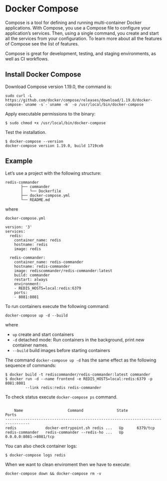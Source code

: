 
# Docker Compose

Compose is a tool for defining and running multi-container Docker applications. With Compose, you use a Compose file to configure your application’s services. Then, using a single command, you create and start all the services from your configuration. To learn more about all the features of Compose see the list of features.

Compose is great for development, testing, and staging environments, as well as CI workflows. 

## Install Docker Compose
Download Compose version 1.19.0, the command is:

```
sudo curl -L https://github.com/docker/compose/releases/download/1.19.0/docker-compose-`uname -s`-`uname -m` -o /usr/local/bin/docker-compose
```

Apply executable permissions to the binary:

```
$ sudo chmod +x /usr/local/bin/docker-compose

```

Test the installation.
```
$ docker-compose --version
docker-compose version 1.19.0, build 1719ceb
```

## Example

Let’s use a project with the following structure:
```
redis-commander
       ├── commander
       │   └── Dockerfile
       ├── docker-compose.yml
       └── README.md
```
where

`docker-compose.yml`
```
version: '3'
services:
  redis:
    container_name: redis
    hostname: redis
    image: redis

  redis-commander:
    container_name: redis-commander
    hostname: redis-commander
    image: rediscommander/redis-commander:latest
    build: commander
    restart: always
    environment:
    - REDIS_HOSTS=local:redis:6379
    ports:
    - 8081:8081
```

To run containers execute the following command:

```
docker-compose up -d --build
```
where
- `up` create and start containers
- `-d` detached mode: Run containers in the background, print new container names. 
- `--build` build images before starting containers

The command `docker-compose up -d` has the same effect as the following sequence of commands:
```
$ docker build -t rediscommander/redis-commander:latest commander
$ docker run -d --name frontend -e REDIS_HOSTS=local:redis:6379 -p 8081:8081
         --link redis:redis redis-commander
```

To check status execute `docker-compose ps` command.

```

    Name                    Command               State           Ports         
---------------------------------------------------------------------------------
redis             docker-entrypoint.sh redis ...   Up      6379/tcp              
redis-commander   redis-commander --redis-ho ...   Up      0.0.0.0:8081->8081/tcp

````

You can also check container logs:

```
$ docker-compose logs redis

```
When we want to clean enviroment then we have to execute:

```
docker-compose down && docker-compose rm -v
```




